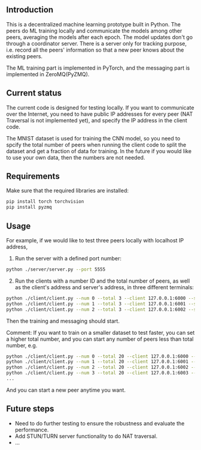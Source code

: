 ## Introduction

This is a decentralized machine learning prototype built in Python. The peers do ML training locally and communicate the models among other peers, averaging the models after each epoch. The model updates don't go through a coordinator server. There is a server only for tracking purpose, i.e. record all the peers' information so that a new peer knows about the existing peers.

The ML training part is implemented in PyTorch, and the messaging part is implemented in ZeroMQ(PyZMQ).

## Current status

The current code is designed for testing locally. If you want to communicate over the Internet, you need to have public IP addresses for every peer (NAT Traversal is not implemented yet), and specify the IP address in the client code.

The MNIST dataset is used for training the CNN model, so you need to spcify the total number of peers when running the client code to split the dataset and get a fraction of data for training. In the future if you would like to use your own data, then the numbers are not needed.

## Requirements

Make sure that the required libraries are installed:
```Bash
pip install torch torchvision
pip install pyzmq
```

## Usage

For example, if we would like to test three peers locally with localhost IP address,

1. Run the server with a defined port number:

```Bash
python ./server/server.py --port 5555
```

2. Run the clients with a number ID and the total number of peers, as well as the client's address and server's address, in three different terminals:

```Bash
python ./client/client.py --num 0 --total 3 --client 127.0.0.1:6000 --server 127.0.0.1:5555
python ./client/client.py --num 1 --total 3 --client 127.0.0.1:6001 --server 127.0.0.1:5555
python ./client/client.py --num 2 --total 3 --client 127.0.0.1:6002 --server 127.0.0.1:5555
```

Then the training and messaging should start. 

Comment: If you want to train on a smaller dataset to test faster, you can set a higher total number, and you can start any number of peers less than total number, e.g.
```Bash
python ./client/client.py --num 0 --total 20 --client 127.0.0.1:6000 --server 127.0.0.1:5555
python ./client/client.py --num 1 --total 20 --client 127.0.0.1:6001 --server 127.0.0.1:5555
python ./client/client.py --num 2 --total 20 --client 127.0.0.1:6002 --server 127.0.0.1:5555
python ./client/client.py --num 3 --total 20 --client 127.0.0.1:6003 --server 127.0.0.1:5555
...
```
And you can start a new peer anytime you want.

## Future steps
- Need to do further testing to ensure the robustness and evaluate the performance.
- Add STUN/TURN server functionality to do NAT traversal.
- ...